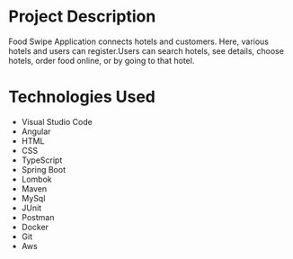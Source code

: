 # Project Description
Food Swipe Application connects hotels and customers. Here, various hotels and users can register.Users can search hotels, see details, choose hotels, order food online, or by going to that hotel.

# Technologies Used
* Visual Studio Code
* Angular
* HTML
* CSS
* TypeScript
* Spring Boot
* Lombok
* Maven
* MySql
* JUnit
* Postman
* Docker
* Git
* Aws
